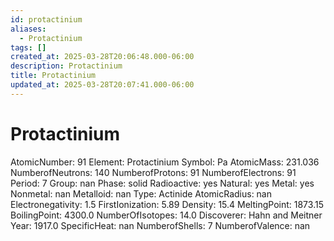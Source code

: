 ```yaml
---
id: protactinium
aliases:
  - Protactinium
tags: []
created_at: 2025-03-28T20:06:48.000-06:00
description: Protactinium
title: Protactinium
updated_at: 2025-03-28T20:07:41.000-06:00
---
```


# Protactinium
AtomicNumber: 91
Element: Protactinium
Symbol: Pa
AtomicMass: 231.036
NumberofNeutrons: 140
NumberofProtons: 91
NumberofElectrons: 91
Period: 7
Group: nan
Phase: solid
Radioactive: yes
Natural: yes
Metal: yes
Nonmetal: nan
Metalloid: nan
Type: Actinide
AtomicRadius: nan
Electronegativity: 1.5
FirstIonization: 5.89
Density: 15.4
MeltingPoint: 1873.15
BoilingPoint: 4300.0
NumberOfIsotopes: 14.0
Discoverer: Hahn and Meitner
Year: 1917.0
SpecificHeat: nan
NumberofShells: 7
NumberofValence: nan

